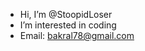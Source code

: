 - Hi, I’m @StoopidLoser
- I’m interested in coding
- Email: bakral78@gmail.com

<!---
StoopidLoser/StoopidLoser is a ✨ special ✨ repository because its `README.md` (this file) appears on your GitHub profile.
You can click the Preview link to take a look at your changes.
--->
